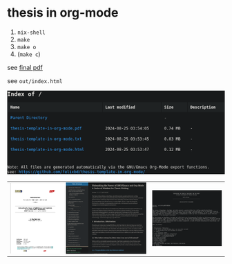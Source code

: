 thesis in org-mode
==================

1. `nix-shell`
2. `make`
3. `make o`
4. (`make c`)

see [final pdf](./out/thesis-template-in-org-mode.pdf)

see `out/index.html`


![](./images/index.png)

<table>
  <tr>
    <td><img src="./images/pdf.png" alt="pdf"></td>
    <td><img src="./images/web.png" alt="html"></td>
    <td><img src="./images/ascii.png" alt="ascii"></td>
  </tr>
</table>
